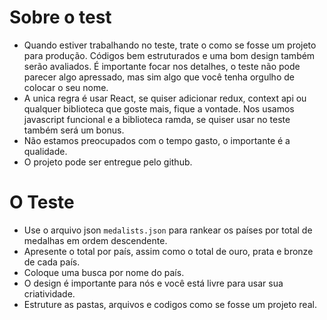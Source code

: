 # Sobre o test

- Quando estiver trabalhando no teste, trate o como se fosse um projeto para produção. Códigos bem estruturados e uma bom design também serão avaliados. É importante focar nos detalhes, o teste não pode parecer algo apressado, mas sim algo que você tenha orgulho de colocar o seu nome.
- A unica regra é usar React, se quiser adicionar redux, context api ou qualquer biblioteca que goste mais, fique a vontade. Nos usamos javascript funcional e a biblioteca ramda, se quiser usar no teste também será um bonus.
- Não estamos preocupados com o tempo gasto, o importante é a qualidade.
- O projeto pode ser entregue pelo github.

# O Teste

- Use o arquivo json `medalists.json` para rankear os países por total de medalhas em ordem descendente.
- Apresente o total por país, assim como o total de ouro, prata e bronze de cada país.
- Coloque uma busca por nome do país.
- O design é importante para nós e você está livre para usar sua criatividade.
- Estruture as pastas, arquivos e codigos como se fosse um projeto real.
